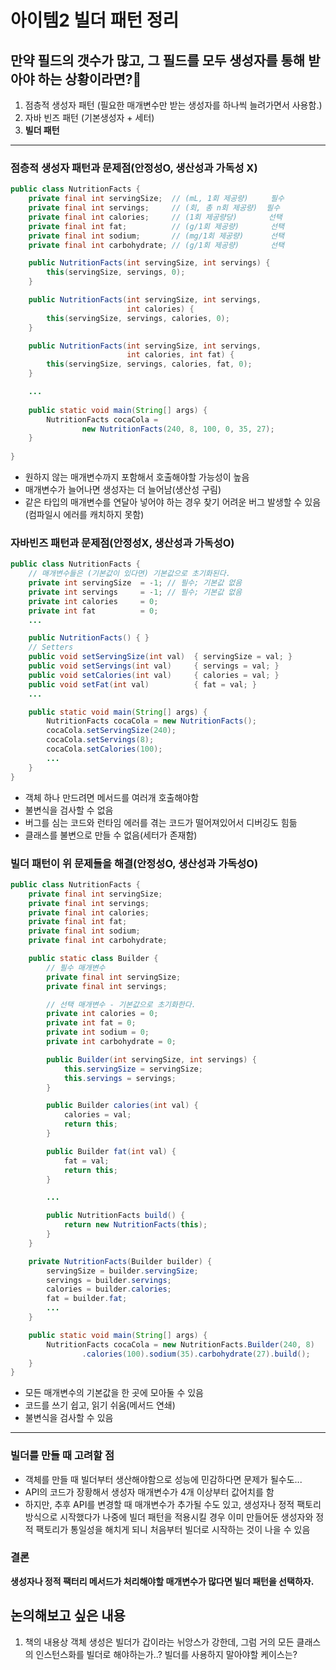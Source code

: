 # 아이템2 빌더 패턴 정리

## 만약 필드의 갯수가 많고, 그 필드를 모두 생성자를 통해 받아야 하는 상황이라면?🤔

1. 점층적 생성자 패턴 (필요한 매개변수만 받는 생성자를 하나씩 늘려가면서 사용함.)
2. 자바 빈즈 패턴 (기본생성자 + 세터)
3. **빌더 패턴**

---

### 점층적 생성자 패턴과 문제점(안정성O, 생산성과 가독성 X)

```java
public class NutritionFacts {
    private final int servingSize;  // (mL, 1회 제공량)     필수
    private final int servings;     // (회, 총 n회 제공량)  필수
    private final int calories;     // (1회 제공량당)       선택
    private final int fat;          // (g/1회 제공량)       선택
    private final int sodium;       // (mg/1회 제공량)      선택
    private final int carbohydrate; // (g/1회 제공량)       선택

    public NutritionFacts(int servingSize, int servings) {
        this(servingSize, servings, 0);
    }

    public NutritionFacts(int servingSize, int servings,
                          int calories) {
        this(servingSize, servings, calories, 0);
    }

    public NutritionFacts(int servingSize, int servings,
                          int calories, int fat) {
        this(servingSize, servings, calories, fat, 0);
    }

	...
    
    public static void main(String[] args) {
        NutritionFacts cocaCola =
                new NutritionFacts(240, 8, 100, 0, 35, 27);
    }
    
}
```

- 원하지 않는 매개변수까지 포함해서 호출해야할 가능성이 높음
- 매개변수가 늘어나면 생성자는 더 늘어남(생산성 구림)
- 같은 타입의 매개변수를 연달아 넣어야 하는 경우 찾기 어려운 버그 발생할 수 있음(컴파일시 에러를 캐치하지 못함)

### 자바빈즈 패턴과 문제점(안정성X, 생산성과 가독성O)

```java
public class NutritionFacts {
    // 매개변수들은 (기본값이 있다면) 기본값으로 초기화된다.
    private int servingSize  = -1; // 필수; 기본값 없음
    private int servings     = -1; // 필수; 기본값 없음
    private int calories     = 0;
    private int fat          = 0;
    ...

    public NutritionFacts() { }
    // Setters
    public void setServingSize(int val)  { servingSize = val; }
    public void setServings(int val)     { servings = val; }
    public void setCalories(int val)     { calories = val; }
    public void setFat(int val)          { fat = val; }
    ...

    public static void main(String[] args) {
        NutritionFacts cocaCola = new NutritionFacts();
        cocaCola.setServingSize(240);
        cocaCola.setServings(8);
        cocaCola.setCalories(100);
        ...
    }
}
```

- 객체 하나 만드려면 메서드를 여러개 호출해야함
- 불변식을 검사할 수 없음
- 버그를 심는 코드와 런타임 에러를 겪는 코드가 떨어져있어서 디버깅도 힘듦
- 클래스를 불변으로 만들 수 없음(세터가 존재함)

### 빌더 패턴이 위 문제들을 해결(안정성O, 생산성과 가독성O)

```java
public class NutritionFacts {
    private final int servingSize;
    private final int servings;
    private final int calories;
    private final int fat;
    private final int sodium;
    private final int carbohydrate;

    public static class Builder {
        // 필수 매개변수
        private final int servingSize;
        private final int servings;

        // 선택 매개변수 - 기본값으로 초기화한다.
        private int calories = 0;
        private int fat = 0;
        private int sodium = 0;
        private int carbohydrate = 0;

        public Builder(int servingSize, int servings) {
            this.servingSize = servingSize;
            this.servings = servings;
        }

        public Builder calories(int val) {
            calories = val;
            return this;
        }

        public Builder fat(int val) {
            fat = val;
            return this;
        }

        ...

        public NutritionFacts build() {
            return new NutritionFacts(this);
        }
    }

    private NutritionFacts(Builder builder) {
        servingSize = builder.servingSize;
        servings = builder.servings;
        calories = builder.calories;
        fat = builder.fat;
        ...
    }

    public static void main(String[] args) {
        NutritionFacts cocaCola = new NutritionFacts.Builder(240, 8)
                .calories(100).sodium(35).carbohydrate(27).build();
    }
}
```

- 모든 매개변수의 기본값을 한 곳에 모아둘 수 있음
- 코드를 쓰기 쉽고, 읽기 쉬움(메서드 연쇄)
- 불변식을 검사할 수 있음

---

### 빌더를 만들 때 고려할 점

- 객체를 만들 때 빌더부터 생산해야함으로 성능에 민감하다면 문제가 될수도...
- API의 코드가 장황해서 생성자 매개변수가 4개 이상부터 값어치를 함
- 하지만, 추후 API를 변경할 때 매개변수가 추가될 수도 있고, 생성자나 정적 팩토리 방식으로 시작했다가 나중에 빌더 패턴을 적용시킬 경우 이미 만들어둔 생성자와 정적 팩토리가 통일성을 해치게 되니 처음부터 빌더로 시작하는 것이 나을 수 있음


### 결론

**생성자나 정적 팩터리 메서드가 처리해야할 매개변수가 많다면 빌더 패턴을 선택하자.**

## 논의해보고 싶은 내용

1. 책의 내용상 객체 생성은 빌더가 갑이라는 뉘앙스가 강한데, 그럼 거의 모든 클래스의 인스턴스화를 빌더로 해야하는가..? 빌더를 사용하지 말아야할 케이스는?